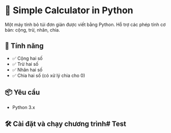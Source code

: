 # 🧮 Simple Calculator in Python

Một máy tính bỏ túi đơn giản được viết bằng Python. Hỗ trợ các phép tính cơ bản: cộng, trừ, nhân, chia.

## 🚀 Tính năng

- ✅ Cộng hai số
- ✅ Trừ hai số
- ✅ Nhân hai số
- ✅ Chia hai số (có xử lý chia cho 0)

## 📦 Yêu cầu

- Python 3.x

## 🛠️ Cài đặt và chạy chương trình# Test
